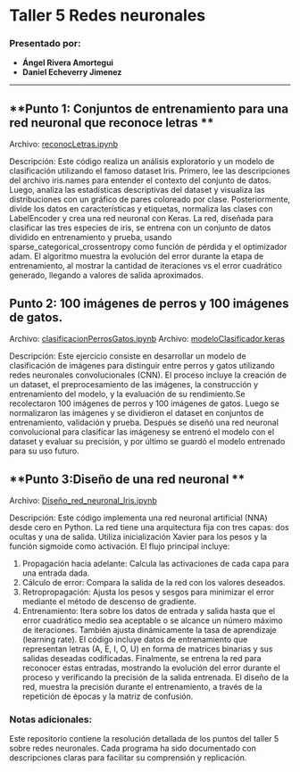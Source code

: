 # Taller 5 Redes neuronales

### Presentado por:
- **Ángel Rivera Amortegui**
- **Daniel Echeverry Jimenez**

---
## **Punto 1: Conjuntos de entrenamiento para una red neuronal que reconoce letras **
Archivo: [reconocLetras.ipynb](./reconocLetras.ipynb)

Descripción:  Este código realiza un análisis exploratorio y un modelo de clasificación utilizando el famoso dataset Iris. Primero, lee las descripciones del archivo iris.names para entender el contexto del conjunto de datos. Luego, analiza las estadísticas descriptivas del dataset y visualiza las distribuciones con un gráfico de pares coloreado por clase. Posteriormente, divide los datos en características y etiquetas, normaliza las clases con LabelEncoder y crea una red neuronal con Keras. La red, diseñada para clasificar las tres especies de iris, se entrena con un conjunto de datos dividido en entrenamiento y prueba, usando sparse_categorical_crossentropy como función de pérdida y el optimizador adam. El algoritmo muestra la evolución del error durante la etapa de entrenamiento, al mostrar la cantidad de iteraciones vs el error cuadrático generado, llegando a valores de salida aproximados.

## **Punto 2: 100 imágenes de perros y 100 imágenes de gatos.**
Archivo: [clasificacionPerrosGatos.ipynb](./clasificacionPerrosGatos.ipynb)
Archivo: [modeloClasificador.keras](./modeloClasificador.keras)

Descripción:  Este ejercicio consiste en desarrollar un modelo de clasificación de imágenes para distinguir entre perros y gatos utilizando redes neuronales convolucionales (CNN). El proceso incluye la creación de un dataset, el preprocesamiento de las imágenes, la construcción y entrenamiento del modelo, y la evaluación de su rendimiento.Se recolectaron  100 imágenes de perros y 100 imágenes de gatos. Luego se normalizaron las imágenes y se dividieron el dataset en conjuntos de entrenamiento, validación y prueba. Después se diseñó una red neuronal convolucional para clasificar las imágenesy se entrenó el modelo con el dataset y evaluar su precisión, y por último se guardó el modelo entrenado para su uso futuro.

## **Punto 3:Diseño de una red neuronal **
Archivo: [Diseño_red_neuronal_Iris.ipynb](./Diseño_red_neuronal_Iris.ipynb)

Descripción: Este código implementa una red neuronal artificial (NNA) desde cero en Python. La red tiene una arquitectura fija con tres capas: dos ocultas y una de salida. Utiliza inicialización Xavier para los pesos y la función sigmoide como activación. El flujo principal incluye:
1. Propagación hacia adelante: Calcula las activaciones de cada capa para una entrada dada.
2. Cálculo de error: Compara la salida de la red con los valores deseados.
3. Retropropagación: Ajusta los pesos y sesgos para minimizar el error mediante el método de descenso de gradiente.
4. Entrenamiento: Itera sobre los datos de entrada y salida hasta que el error cuadrático medio sea aceptable o se alcance un número máximo de iteraciones. También ajusta dinámicamente la tasa de aprendizaje (learning rate).
El código incluye datos de entrenamiento que representan letras (A, E, I, O, U) en forma de matrices binarias y sus salidas deseadas codificadas. Finalmente, se entrena la red para reconocer estas entradas, mostrando la evolución del error durante el proceso y verificando la precisión de la salida entrenada. El diseño de la red, muestra la precisión durante el entrenamiento, a través de la repetición de épocas y la matriz de confusión.

### Notas adicionales:
Este repositorio contiene la resolución detallada de los puntos del taller 5 sobre redes neuronales. Cada programa ha sido documentado con descripciones claras para facilitar su comprensión y replicación.
